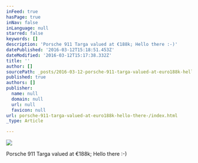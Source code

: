```yaml
---
inFeed: true
hasPage: true
inNav: false
inLanguage: null
starred: false
keywords: []
description: 'Porsche 911 Targa valued at €188k; Hello there :-)'
datePublished: '2016-03-12T15:18:51.453Z'
dateModified: '2016-03-12T15:17:38.332Z'
title: ''
author: []
sourcePath: _posts/2016-03-12-porsche-911-targa-valued-at-euro188k-hello-there-.md
published: true
authors: []
publisher:
  name: null
  domain: null
  url: null
  favicon: null
url: porsche-911-targa-valued-at-euro188k-hello-there-/index.html
_type: Article

---
```

![](https://the-grid-user-content.s3-us-west-2.amazonaws.com/1f3cfdbc-1ed6-4cff-979f-97cca164ef23.jpg)

Porsche 911 Targa valued at €188k; Hello there :-)